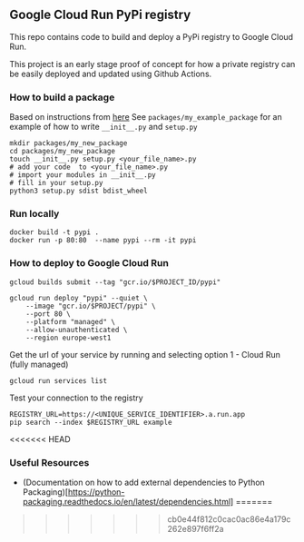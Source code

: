 ## Google Cloud Run PyPi registry

This repo contains code to build and deploy a PyPi registry to Google Cloud Run.

This project is an early stage proof of concept for how a private registry can be easily deployed and updated using Github Actions.

### How to build a package
Based on instructions from [here](https://docs.gitlab.com/ee/user/packages/pypi_repository/#install-pip-and-twine)
See `packages/my_example_package` for an example of how to write `__init__.py` and `setup.py`

```
mkdir packages/my_new_package
cd packages/my_new_package
touch __init__.py setup.py <your_file_name>.py
# add your code  to <your_file_name>.py
# import your modules in __init__.py
# fill in your setup.py
python3 setup.py sdist bdist_wheel
```

### Run locally
```
docker build -t pypi .
docker run -p 80:80  --name pypi --rm -it pypi
```

### How to deploy to Google Cloud Run

```
gcloud builds submit --tag "gcr.io/$PROJECT_ID/pypi"

gcloud run deploy "pypi" --quiet \
    --image "gcr.io/$PROJECT/pypi" \
    --port 80 \
    --platform "managed" \
    --allow-unauthenticated \
    --region europe-west1
```

Get the url of your service by running and selecting option 1 - Cloud Run (fully managed) 

```
gcloud run services list
```

Test your connection to the registry

```
REGISTRY_URL=https://<UNIQUE_SERVICE_IDENTIFIER>.a.run.app
pip search --index $REGISTRY_URL example
```
<<<<<<< HEAD

### Useful Resources
* (Documentation on how to add external dependencies to Python Packaging)[https://python-packaging.readthedocs.io/en/latest/dependencies.html]
=======
>>>>>>> cb0e44f812c0cac0ac86e4a179c262e897f6ff2a
